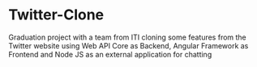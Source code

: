 # Twitter-Clone

Graduation project with a team from ITI cloning some features from the Twitter website 
using Web API Core as Backend, 
Angular Framework as Frontend 
and Node JS as an external application for chatting
